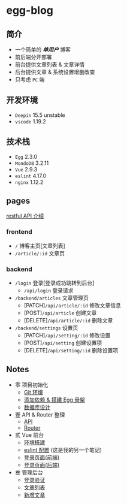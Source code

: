# egg-blog

## 简介
- 一个简单的 ***单用户*** 博客
- 前后端分开部署
- 前台提供文章列表 & 文章详情
- 后台提供文章 & 系统设置增删改查
- 只考虑 `PC` 端

## 开发环境
- `Deepin` 15.5 unstable
- `vscode` 1.19.2

## 技术栈
- `Egg` 2.3.0
- `MondoDB` 3.2.11
- `Vue` 2.9.3
- `eslint` 4.17.0
- `nginx` 1.12.2

## pages
[restful API 介绍](http://www.ruanyifeng.com/blog/2014/05/restful_api.html)
### frontend
- `/` 博客主页[文章列表]
- `/article/:id` 文章页
### backend
- `/login` 登录[登录成功跳转到后台]  
    - `/api/login` 登录请求
- `/backend/articles` 文章管理页
    - [PATCH]`/api/article/:id` 修改文章信息
    - [POST]`/api/article` 创建文章
    - [DELETE]`/api/article/:id` 删除文章
- `/backend/settings` 设置页
    - [PATCH]`/api/setting/:id` 修改设置 
    - [POST]`/api/setting` 创建设置项
    - [DELETE]`/api/setting/:id` 删除设置项

## Notes
- 零 项目初始化
    - [Git 环境](https://coding.net/u/sublimeCT/p/egg-blog/git/blob/master/docs/0/built_git_env.md)
    - [添加依赖 & 搭建 Egg 骨架](https://coding.net/u/sublimeCT/p/egg-blog/git/blob/master/docs/0/add_dependence.md)
    - [数据库设计](https://coding.net/u/sublimeCT/p/egg-blog/git/blob/master/docs/0/db.md)
- 壹 API & Router 整理
    - [API](https://coding.net/u/sublimeCT/p/egg-blog/git/blob/master/docs/1/API.md)
    - [Router](https://coding.net/u/sublimeCT/p/egg-blog/git/blob/master/docs/1/Frontend.md)
- 贰 Vue 前台
    - [环境搭建](https://coding.net/u/sublimeCT/p/egg-blog/git/blob/master/docs/2/env.md)
    - [eslint 配置](https://github.com/SublimeCT/note/blob/master/JS/NodeJs/Note_doc/eslint.mds) (这是我的另一个笔记)
    - [登录页面(前端)](https://coding.net/u/sublimeCT/p/egg-blog/git/blob/master/docs/2/login.md)
    - [登录页面(后端)](https://coding.net/u/sublimeCT/p/egg-blog/git/blob/master/docs/2/login-backend.md)
- 叁 管理后台
    - [登录验证](https://coding.net/u/sublimeCT/p/egg-blog/git/blob/master/docs/3/login_check.md)
    - [文章列表](https://coding.net/u/sublimeCT/p/egg-blog/git/blob/master/docs/3/article_list.md)
    - [新增文章](https://coding.net/u/sublimeCT/p/egg-blog/git/blob/master/docs/3/publish_article.md)
